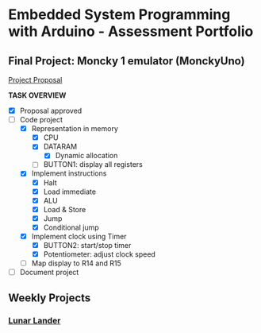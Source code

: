 # Embedded System Programming with Arduino - Assessment Portfolio

## **Final Project:** Moncky 1 emulator (MonckyUno)
[Project Proposal](https://docs.google.com/document/d/14MxjyNdxrFIr5g0-lHUJzJUsimFi6WuBhsvv9xIky0E/edit?usp=share_link)

**TASK OVERVIEW**
- [x] Proposal approved
- [ ] Code project
    - [x] Representation in memory
        - [x] CPU
        - [x] DATARAM
            - [x] Dynamic allocation
        - [ ] BUTTON1: display all registers
    - [x] Implement instructions
        - [x] Halt
        - [x] Load immediate
        - [x] ALU
        - [x] Load & Store
        - [x] Jump
        - [x] Conditional jump
    - [x] Implement clock using Timer
        - [x] BUTTON2: start/stop timer
        - [x] Potentiometer: adjust clock speed
    - [ ] Map display to R14 and R15
- [ ] Document project

## Weekly Projects
### [Lunar Lander](LunarLander/)

